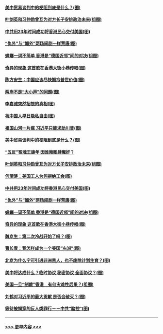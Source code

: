 #### [美中贸易谈判中的梗阻到底是什么？(图)](../pages/p4/907791.md?t=09190655) 
#### [叶剑英和习仲勋曾互为对方长子安排政治未来(组图)](../pages/p4/907786.md?t=09190655) 
#### [中共用23年时间成功将香港民心交付美国(图)](../pages/p4/907698.md?t=09190655) 
#### [“仇外”与“媚外”两场闹剧一样荒唐(图)](../pages/p4/907689.md?t=09190655) 
#### [蟑螂一词不简单 香港是“德国近邻”间的对决(组图)](../pages/p4/907618.md?t=09190655) 
#### [奇异的现象 这首歌在香港大街小巷传唱(图)](../pages/p4/907583.md?t=09190655) 
#### [陈方安生：中国应该尽快拥抱普世价值(图)](../pages/p4/907826.md?t=09190655) 
#### [两岸不是“大小声”的问题(图)](../pages/p4/907825.md?t=09190655) 
#### [李嘉诚突然招恨的真相(图)](../pages/p4/907799.md?t=09190655) 
#### [祝中国人早日隐私自由(图)](../pages/p4/907797.md?t=09190655) 
#### [祖国山河一片瘟 习近平只能求助川普(图)](../pages/p4/907796.md?t=09190655) 
#### [美中贸易谈判中的梗阻到底是什么？(图)](../pages/p4/907791.md?t=09190655) 
#### [“五反”冤魂王康年 因谁赖账肆魔奸？](../pages/p4/907787.md?t=09190655) 
#### [叶剑英和习仲勋曾互为对方长子安排政治未来(组图)](../pages/p4/907786.md?t=09190655) 
#### [何清涟：美国工人为何拒绝工会(图)](../pages/p4/907701.md?t=09190655) 
#### [中共用23年时间成功将香港民心交付美国(图)](../pages/p4/907698.md?t=09190655) 
#### [“仇外”与“媚外”两场闹剧一样荒唐(图)](../pages/p4/907689.md?t=09190655) 
#### [蟑螂一词不简单 香港是“德国近邻”间的对决(组图)](../pages/p4/907618.md?t=09190655) 
#### [奇异的现象 这首歌在香港大街小巷传唱(图)](../pages/p4/907583.md?t=09190655) 
#### [魏京生：第二次冷战开始了吗？(图)](../pages/p4/907581.md?t=09190655) 
#### [曹长青：我怎样成为一个美国“右派”(图)](../pages/p4/907580.md?t=09190655) 
#### [北京为什么宁可引进非洲黑人，也不废除计划生育？(图)](../pages/p4/907577.md?t=09190655) 
#### [美中将达成什么？临时协议 秘密协议 全面协议？(图)](../pages/p4/907576.md?t=09190655) 
#### [美国一旦“制裁”香港　有何灾难性后果？(组图)](../pages/p4/907575.md?t=09190655) 
#### [刘鹤对习近平的最大贡献 是否会破灭？(图)](../pages/p4/907509.md?t=09190655) 
#### [等待被揭穿的反人类罪行－－中共“脑控”(图)](../pages/p4/907167.md?t=09190655) 

----
#### [ >>> 更早内容 <<< ](../indexes/p4-earlier.md)
